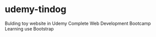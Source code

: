 # udemy-tindog
Bulding toy website in Udemy Complete Web Development Bootcamp
Learning use Bootstrap
